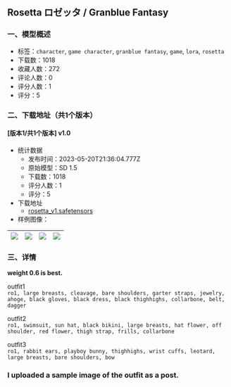 ## Rosetta ロゼッタ / Granblue Fantasy
### 一、模型概述

- 标签：`character`, `game character`, `granblue fantasy`, `game`, `lora`, `rosetta`
- 下载数：1018
- 收藏人数：272
- 评论人数：0
- 评分人数：1
- 评分：5

### 二、下载地址（共1个版本）

#### [版本1/共1个版本] v1.0

- 统计数据
  - 发布时间：2023-05-20T21:36:04.777Z
  - 原始模型：SD 1.5
  - 下载数：1018
  - 评分人数：1
  - 评分：5
- 下载地址
  - [rosetta_v1.safetensors](https://civitai.com/api/download/models/76228)
- 样例图像：

| <img src="https://image.civitai.com/xG1nkqKTMzGDvpLrqFT7WA/294522b6-1056-4364-bc3a-2b08bfd0dcee/width=450/852978.jpeg" /> | <img src="https://image.civitai.com/xG1nkqKTMzGDvpLrqFT7WA/e739d114-63fa-4166-ba35-5b7e579b7a4a/width=450/852983.jpeg" /> | <img src="https://image.civitai.com/xG1nkqKTMzGDvpLrqFT7WA/050b1c11-81c1-48e0-9dc7-71244503e4fe/width=450/852979.jpeg" /> | <img src="https://image.civitai.com/xG1nkqKTMzGDvpLrqFT7WA/c63ff78e-dcac-4c3d-8cdb-77cf5c39091e/width=450/852977.jpeg" /> |
| ---- | ---- | ---- | ---- |


### 三、详情
<p><strong>weight 0.6 is best.</strong></p><p></p><p>outfit1<br /><code>ro1, large breasts, cleavage, bare shoulders, garter straps, jewelry, ahoge, black gloves, black dress, black thighhighs, collarbone, belt, dagger</code></p><p></p><p>outfit2<br /><code>ro1, swimsuit, sun hat, black bikini, large breasts, hat flower, off shoulder, red flower, thigh strap, frills, collarbone</code></p><p></p><p>outfit3<br /><code>ro1, rabbit ears, playboy bunny, thighhighs, wrist cuffs, leotard, large breasts, bare shoulders, bow</code></p><p></p><h3>I uploaded a sample image of the outfit as a post.</h3>